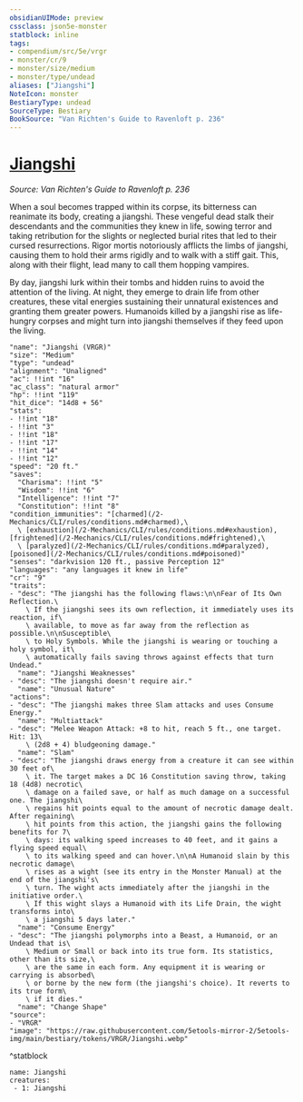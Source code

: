 ```yaml
---
obsidianUIMode: preview
cssclass: json5e-monster
statblock: inline
tags:
- compendium/src/5e/vrgr
- monster/cr/9
- monster/size/medium
- monster/type/undead
aliases: ["Jiangshi"]
NoteIcon: monster
BestiaryType: undead
SourceType: Bestiary
BookSource: "Van Richten's Guide to Ravenloft p. 236"
---
```

# [Jiangshi](2-Mechanics/CLI/bestiary/undead/jiangshi-vrgr.md)
*Source: Van Richten's Guide to Ravenloft p. 236*  

When a soul becomes trapped within its corpse, its bitterness can reanimate its body, creating a jiangshi. These vengeful dead stalk their descendants and the communities they knew in life, sowing terror and taking retribution for the slights or neglected burial rites that led to their cursed resurrections. Rigor mortis notoriously afflicts the limbs of jiangshi, causing them to hold their arms rigidly and to walk with a stiff gait. This, along with their flight, lead many to call them hopping vampires.

By day, jiangshi lurk within their tombs and hidden ruins to avoid the attention of the living. At night, they emerge to drain life from other creatures, these vital energies sustaining their unnatural existences and granting them greater powers. Humanoids killed by a jiangshi rise as life-hungry corpses and might turn into jiangshi themselves if they feed upon the living.

```statblock
"name": "Jiangshi (VRGR)"
"size": "Medium"
"type": "undead"
"alignment": "Unaligned"
"ac": !!int "16"
"ac_class": "natural armor"
"hp": !!int "119"
"hit_dice": "14d8 + 56"
"stats":
- !!int "18"
- !!int "3"
- !!int "18"
- !!int "17"
- !!int "14"
- !!int "12"
"speed": "20 ft."
"saves":
  "Charisma": !!int "5"
  "Wisdom": !!int "6"
  "Intelligence": !!int "7"
  "Constitution": !!int "8"
"condition_immunities": "[charmed](/2-Mechanics/CLI/rules/conditions.md#charmed),\
  \ [exhaustion](/2-Mechanics/CLI/rules/conditions.md#exhaustion), [frightened](/2-Mechanics/CLI/rules/conditions.md#frightened),\
  \ [paralyzed](/2-Mechanics/CLI/rules/conditions.md#paralyzed), [poisoned](/2-Mechanics/CLI/rules/conditions.md#poisoned)"
"senses": "darkvision 120 ft., passive Perception 12"
"languages": "any languages it knew in life"
"cr": "9"
"traits":
- "desc": "The jiangshi has the following flaws:\n\nFear of Its Own Reflection.\
    \ If the jiangshi sees its own reflection, it immediately uses its reaction, if\
    \ available, to move as far away from the reflection as possible.\n\nSusceptible\
    \ to Holy Symbols. While the jiangshi is wearing or touching a holy symbol, it\
    \ automatically fails saving throws against effects that turn Undead."
  "name": "Jiangshi Weaknesses"
- "desc": "The jiangshi doesn't require air."
  "name": "Unusual Nature"
"actions":
- "desc": "The jiangshi makes three Slam attacks and uses Consume Energy."
  "name": "Multiattack"
- "desc": "Melee Weapon Attack: +8 to hit, reach 5 ft., one target. Hit: 13\
    \ (2d8 + 4) bludgeoning damage."
  "name": "Slam"
- "desc": "The jiangshi draws energy from a creature it can see within 30 feet of\
    \ it. The target makes a DC 16 Constitution saving throw, taking 18 (4d8) necrotic\
    \ damage on a failed save, or half as much damage on a successful one. The jiangshi\
    \ regains hit points equal to the amount of necrotic damage dealt. After regaining\
    \ hit points from this action, the jiangshi gains the following benefits for 7\
    \ days: its walking speed increases to 40 feet, and it gains a flying speed equal\
    \ to its walking speed and can hover.\n\nA Humanoid slain by this necrotic damage\
    \ rises as a wight (see its entry in the Monster Manual) at the end of the jiangshi's\
    \ turn. The wight acts immediately after the jiangshi in the initiative order.\
    \ If this wight slays a Humanoid with its Life Drain, the wight transforms into\
    \ a jiangshi 5 days later."
  "name": "Consume Energy"
- "desc": "The jiangshi polymorphs into a Beast, a Humanoid, or an Undead that is\
    \ Medium or Small or back into its true form. Its statistics, other than its size,\
    \ are the same in each form. Any equipment it is wearing or carrying is absorbed\
    \ or borne by the new form (the jiangshi's choice). It reverts to its true form\
    \ if it dies."
  "name": "Change Shape"
"source":
- "VRGR"
"image": "https://raw.githubusercontent.com/5etools-mirror-2/5etools-img/main/bestiary/tokens/VRGR/Jiangshi.webp"
```
^statblock

```encounter-table
name: Jiangshi
creatures:
 - 1: Jiangshi
```